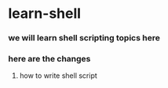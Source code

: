 # learn-shell

### we will learn shell scripting topics here
### here are the changes

1. how to write shell script